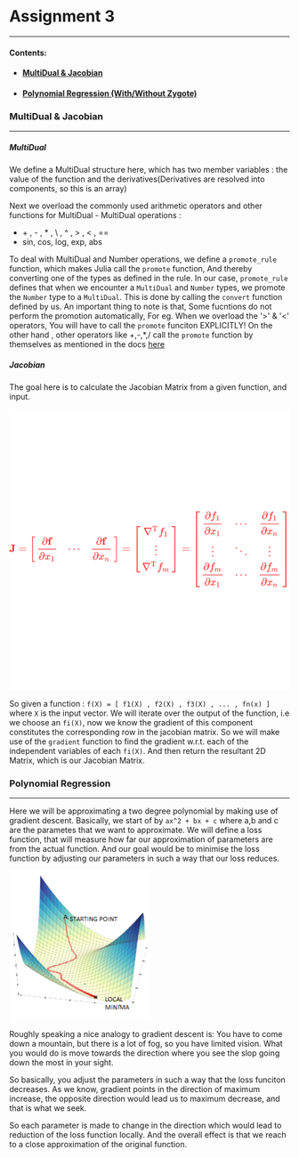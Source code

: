 # Assignment 3
---
#### Contents:
- #### [MultiDual & Jacobian](/multi_dual_jacobian.jl)
- #### [Polynomial Regression (With/Without Zygote)](/polynomial_regression.ipynb)

### MultiDual & Jacobian
---
##### MultiDual
We define a MultiDual structure here, which has two member variables : 
the value of the function and the derivatives(Derivatives are resolved into components, so this is an array)

Next we overload the commonly used arithmetic operators and other functions for MultiDual - MultiDual operations :
+ \+ , \- , * , \\ , ^ , > , < , ==
+ sin, cos, log, exp, abs

To deal with MultiDual and Number operations, we define a `promote_rule` function, which makes Julia call the `promote` function, And thereby converting one of the types as defined in the rule.
In our case, `promote_rule` defines that when we encounter a `MultiDual` and `Number` types, we promote the `Number` type to a `MultiDual`. This is done by calling the `convert` function defined by us.
An important thing to note is that, Some fucntions do not perform the promotion automatically, For eg. When we overload the '>' & '<' operators, You will have to call the `promote` funciton EXPLICITLY!
On the other hand , other operators like +,-,*,/ call the `promote` function by themselves as mentioned in the docs [here](https://docs.julialang.org/en/v1/manual/conversion-and-promotion/)

##### Jacobian

The goal here is to calculate the Jacobian Matrix from a given function, and input.

![An image explaining Jacobian](/200269_Prem_Bharwani/Ass3/jacobian.svg "Jacobian Matrix")

So given a function : `f(X) = [ f1(X) , f2(X) , f3(X) , ... , fn(x) ]` where `X` is the input  vector. We will iterate over the output of the function, i.e we choose an `fi(X)`, now we know the gradient of this component constitutes the corresponding row in the jacobian matrix. So we will make use of the `gradient` function to find the gradient w.r.t. each of the independent variables of each `fi(X)`. And then return the resultant 2D Matrix, which is our Jacobian Matrix.

### Polynomial Regression
---
Here we will be approximating a two degree polynomial by making use of gradient descent. Basically, we start of by `ax^2 + bx + c` where a,b and c are the parametes that we want to approximate. We will define a loss function, that will measure how far our approximation of parameters are from the actual function. And our goal would be to minimise the loss function by adjusting our parameters in such a way that our loss reduces. 

![Image of Gradient Descent](/200269_Prem_Bharwani/Ass3/grad_descent.jpg "Gradient Descent")

Roughly speaking a nice analogy to gradient descent is: You have to come down a mountain, but there is a lot of fog, so you have limited vision. What you would do is move towards the direction where you see the slop going down the most in your sight.

So basically, you adjust the parameters in such a way that the loss funciton decreases. As we know, gradient points in the direction of maximum increase, the opposite direction would lead us to maximum decrease, and that is what we seek. 

So each parameter is made to change in the direction which would lead to reduction of the loss function locally. And the overall effect is that we reach to a close approximation of the original function.


